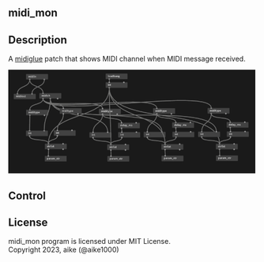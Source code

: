 midi_mon
---

## Description

A [midiglue](https://sigboost.audio/midiglue/) patch that shows MIDI channel when MIDI message received.

<img src="ss.png" width="500px">

## Control

## License
midi_mon program is licensed under MIT License.  
Copyright 2023, aike (@aike1000)  
